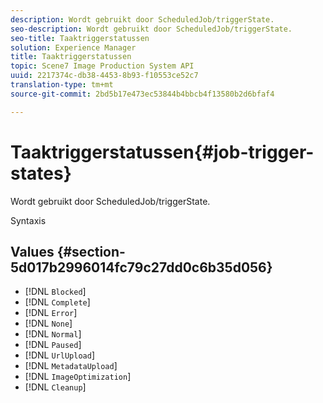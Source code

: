 ```yaml
---
description: Wordt gebruikt door ScheduledJob/triggerState.
seo-description: Wordt gebruikt door ScheduledJob/triggerState.
seo-title: Taaktriggerstatussen
solution: Experience Manager
title: Taaktriggerstatussen
topic: Scene7 Image Production System API
uuid: 2217374c-db38-4453-8b93-f10553ce52c7
translation-type: tm+mt
source-git-commit: 2bd5b17e473ec53844b4bbcb4f13580b2d6bfaf4

---
```



# Taaktriggerstatussen{#job-trigger-states}

Wordt gebruikt door ScheduledJob/triggerState.

Syntaxis

## Values {#section-5d017b2996014fc79c27dd0c6b35d056}

* [!DNL `Blocked`]
* [!DNL `Complete`]
* [!DNL `Error`]
* [!DNL `None`]
* [!DNL `Normal`]
* [!DNL `Paused`]
* [!DNL `UrlUpload`]
* [!DNL `MetadataUpload`]
* [!DNL `ImageOptimization`]
* [!DNL `Cleanup`]

